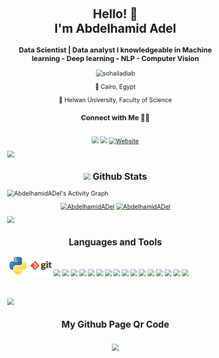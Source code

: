 

<h1 align="center">Hello! 👋<br> I'm Abdelhamid Adel</h1>
<h3 align="center">Data Scientist | Data analyst l knowledgeable in Machine learning - Deep learning - NLP - Computer Vision</h3>
<p align="center"> <img src="https://komarev.com/ghpvc/?username=AbdelhamidADel&label=Profile%20views&color=0e75b6&style=flat" alt="sohailadiab" /> </p>



<p align="center"> 📍 Cairo, Egypt</p>
<p align="center"> 🏫 Helwan University, Faculty of Science</p>

<h3 align="center">Connect with Me 🤝🏻</h3>

 <p align="center">

<br>	
<a target="_blank" href="https://www.linkedin.com/in/abdelhamid-adel-9523441ab/"><img src="https://img.shields.io/badge/-LinkedIn-0077B5?style=for-the-badge&logo=Linkedin&logoColor=white"></img></a>
<a target="_blank" href="mailto:abdelhamidadel67@gmail.com"><img src="https://img.shields.io/badge/-Gmail-D14836?style=for-the-badge&logo=Gmail&logoColor=white"></img></a>
<a target="_blank" href="https://abdelhamidadel.github.io/"><img alt="Website" src="https://img.shields.io/website?style=for-the-badge&up_message=portfolio&url=https%3A%2F%2Fkkvanonymous.github.io%2F"></a>
<br>
</p>



<img src="https://user-images.githubusercontent.com/73097560/115834477-dbab4500-a447-11eb-908a-139a6edaec5c.gif"></a>

<h2 align="center"><img src="https://media.giphy.com/media/iY8CRBdQXODJSCERIr/giphy.gif" width="25"> <b>Github Stats</b></h2>


<img alt="AbdelhamidADel's Activity Graph" src="https://github-readme-activity-graph.cyclic.app/graph/?username=AbdelhamidADel&bg_color=1F222E&color=F8D866&line=F85D7F&point=FFFFFF&hide_border=true" />

<p align="center">
    <a href="https://github.com/AbdelhamidADel"><img src="https://github-profile-summary-cards.vercel.app/api/cards/profile-details?username=AbdelhamidADel&theme=tokyonight&hide_border=true"  width="520" alt="AbdelhamidADel"/></a>
<a href="https://github.com/AbdelhamidADel"><img src="https://github-readme-stats.vercel.app/api/top-langs?username=AbdelhamidADel&show_icons=true&locale=en&layout=compact&theme=tokyonight" width="320"  alt="AbdelhamidADel"/></a>
</p>

<img src="https://user-images.githubusercontent.com/73097560/115834477-dbab4500-a447-11eb-908a-139a6edaec5c.gif"></a>

<h2 align="center">Languages and Tools</h2>
<code><img height="50" src="https://raw.githubusercontent.com/devicons/devicon/master/icons/python/python-original.svg"></code>
<code><img height="50" src="https://raw.githubusercontent.com/github/explore/80688e429a7d4ef2fca1e82350fe8e3517d3494d/topics/git/git.png"></code>
<code><img height="50" src="https://github.com/microsoft/PowerBI-Icons/blob/main/PNG/Power-BI.png"></code>
<code><img height="50" src="https://upload.wikimedia.org/wikipedia/commons/3/38/Jupyter_logo.svg"></code>
<code><img height="50" src="https://icon-library.com/images/terminal-icon-png/terminal-icon-png-0.jpg"></code>
<code><img height="50" src="https://img.icons8.com/color/344/visual-studio-code-2019.png"></code>
<code><img height="50" src="https://img.icons8.com/color/344/microsoft-excel-2019--v1.png"></code>
<code><img height="50" src="https://encrypted-tbn0.gstatic.com/images?q=tbn:ANd9GcQ8lKxY08kSiKtFzvscOFI2HhjPq8YfsSY9exxmCZ379jTrcXk&s"></code>
<code><img height="50" src="https://cdn-icons-png.flaticon.com/512/288/288882.png"></code>
<code><img height="50" src="https://img.icons8.com/color/512/bootstrap.png"></code>
<code><img height="50" src="https://cdn-icons-png.flaticon.com/512/5968/5968267.png"></code>
<code><img height="50" src="https://cdn-icons-png.flaticon.com/512/5968/5968242.png"></code>
<code><img height="50" src="https://img.icons8.com/ios/344/flask.png"></code>
<code><img height="50" src="https://www.svgrepo.com/show/353809/google-data-studio.svg"></code>
<code><img height="50" src="https://streamlit.io/images/brand/streamlit-mark-color.png"></code>
<code><img height="50" src="https://logos-download.com/wp-content/uploads/2021/01/Scikit_Learn_Logo-700x378.png"></code>
<code><img height="50" src="https://www.vectorlogo.zone/logos/tensorflow/tensorflow-ar21.svg"></code>
<code><img height="50" src="https://www.vectorlogo.zone/logos/plot_ly/plot_ly-icon.svg"></code>

<br><br>
<img src="https://user-images.githubusercontent.com/73097560/115834477-dbab4500-a447-11eb-908a-139a6edaec5c.gif"></a>

<h2 align="center">My Github Page Qr Code</h2>
<h2 align="center"><img src="https://user-images.githubusercontent.com/104658866/172026743-ace9d8a5-c83d-4e50-88c7-2ddf213788ab.png"></h2>
